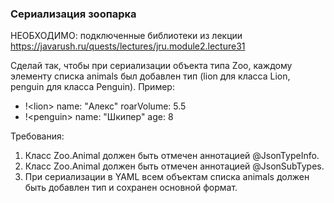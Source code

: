 
### Сериализация зоопарка

НЕОБХОДИМО: подключенные библиотеки из лекции https://javarush.ru/quests/lectures/jru.module2.lecture31

Сделай так, чтобы при сериализации объекта типа Zoo, каждому элементу списка animals был добавлен тип
(lion для класса Lion, penguin для класса Penguin).
Пример:
- !&lt;lion&gt;
name: &quot;Алекс&quot;
roarVolume: 5.5
- !&lt;penguin&gt;
name: &quot;Шкипер&quot;
age: 8


Требования:
1.	Класс Zoo.Animal должен быть отмечен аннотацией @JsonTypeInfo.
2.	Класс Zoo.Animal должен быть отмечен аннотацией @JsonSubTypes.
3.	При сериализации в YAML всем объектам списка animals должен быть добавлен тип и сохранен основной формат.


